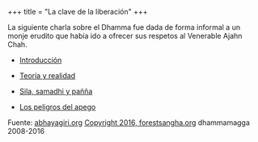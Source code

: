 +++
title = "La clave de la liberación"
+++

La siguiente charla sobre el Dhamma fue dada de forma informal a un monje erudito que había ido a ofrecer sus respetos al Venerable Ajahn Chah.




  * [Introducción](https://dhammamagga.wordpress.com/textos/ajahn-chah/la-clave-de-la-liberacion/la-clave-de-la-liberacion-introduccion/)


  * [Teoría y realidad](https://dhammamagga.wordpress.com/textos/ajahn-chah/la-clave-de-la-liberacion/la-clave-de-la-liberacion-teoria-y-realidad/)


  * [Sila, samadhi y pañña](https://dhammamagga.wordpress.com/textos/ajahn-chah/la-clave-de-la-liberacion/la-clave-de-la-liberacion-sila-samadhi-y-panna/)


  * [Los peligros del apego](https://dhammamagga.wordpress.com/textos/ajahn-chah/la-clave-de-la-liberacion/la-clave-de-la-liberacion-los-peligros-del-apego/)





Fuente: [abhayagiri.org](http://www.abhayagiri.org/)
[Copyright 2016, forestsangha.org](http://www.forestsangha.org/)
dhammamagga 2008-2016
